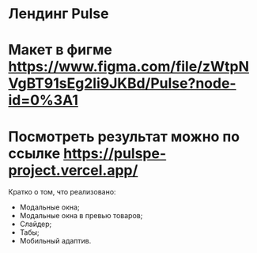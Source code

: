 # Лендинг Pulse
# Макет в фигме https://www.figma.com/file/zWtpNVgBT91sEg2li9JKBd/Pulse?node-id=0%3A1
# Посмотреть результат можно по ссылке https://pulspe-project.vercel.app/
Кратко о том, что реализовано:
- Модальные окна;
- Модальные окна в превью товаров;
- Слайдер;
- Табы;
- Мобильный адаптив.
